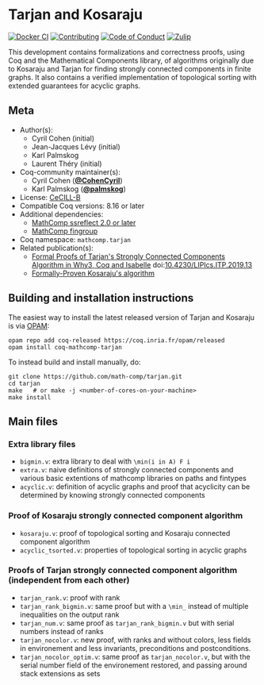 <!---
This file was generated from `meta.yml`, please do not edit manually.
Follow the instructions on https://github.com/coq-community/templates to regenerate.
--->
# Tarjan and Kosaraju

[![Docker CI][docker-action-shield]][docker-action-link]
[![Contributing][contributing-shield]][contributing-link]
[![Code of Conduct][conduct-shield]][conduct-link]
[![Zulip][zulip-shield]][zulip-link]

[docker-action-shield]: https://github.com/math-comp/tarjan/workflows/Docker%20CI/badge.svg?branch=master
[docker-action-link]: https://github.com/math-comp/tarjan/actions?query=workflow:"Docker%20CI"

[contributing-shield]: https://img.shields.io/badge/contributions-welcome-%23f7931e.svg
[contributing-link]: https://github.com/coq-community/manifesto/blob/master/CONTRIBUTING.md

[conduct-shield]: https://img.shields.io/badge/%E2%9D%A4-code%20of%20conduct-%23f15a24.svg
[conduct-link]: https://github.com/coq-community/manifesto/blob/master/CODE_OF_CONDUCT.md

[zulip-shield]: https://img.shields.io/badge/chat-on%20zulip-%23c1272d.svg
[zulip-link]: https://coq.zulipchat.com/#narrow/stream/237663-coq-community-devs.20.26.20users



This development contains formalizations and correctness proofs, using Coq and the Mathematical
Components library, of algorithms originally due to Kosaraju and Tarjan for finding strongly
connected components in finite graphs. It also contains a verified implementation of topological
sorting with extended guarantees for acyclic graphs.

## Meta

- Author(s):
  - Cyril Cohen (initial)
  - Jean-Jacques Lévy (initial)
  - Karl Palmskog
  - Laurent Théry (initial)
- Coq-community maintainer(s):
  - Cyril Cohen ([**@CohenCyril**](https://github.com/CohenCyril))
  - Karl Palmskog ([**@palmskog**](https://github.com/palmskog))
- License: [CeCILL-B](CeCILL-B)
- Compatible Coq versions: 8.16 or later
- Additional dependencies:
  - [MathComp ssreflect 2.0 or later](https://math-comp.github.io)
  - [MathComp fingroup](https://math-comp.github.io)
- Coq namespace: `mathcomp.tarjan`
- Related publication(s):
  - [Formal Proofs of Tarjan's Strongly Connected Components Algorithm in Why3, Coq and Isabelle](https://hal.inria.fr/hal-01906155) doi:[10.4230/LIPIcs.ITP.2019.13](https://doi.org/10.4230/LIPIcs.ITP.2019.13)
  - [Formally-Proven Kosaraju's algorithm](https://hal.inria.fr/hal-01095533) 

## Building and installation instructions

The easiest way to install the latest released version of Tarjan and Kosaraju
is via [OPAM](https://opam.ocaml.org/doc/Install.html):

```shell
opam repo add coq-released https://coq.inria.fr/opam/released
opam install coq-mathcomp-tarjan
```

To instead build and install manually, do:

``` shell
git clone https://github.com/math-comp/tarjan.git
cd tarjan
make   # or make -j <number-of-cores-on-your-machine> 
make install
```


## Main files

### Extra library files
* `bigmin.v`: extra library to deal with `\min(i in A) F i`
* `extra.v`: naive definitions of strongly connected components and various basic extentions of mathcomp libraries on paths and fintypes
* `acyclic.v`: definition of acyclic graphs and proof that acyclicity can be determined by knowing strongly connected components

### Proof of Kosaraju strongly connected component algorithm
* `kosaraju.v`: proof of topological sorting and Kosaraju connected component algorithm
* `acyclic_tsorted.v`: properties of topological sorting in acyclic graphs

### Proofs of Tarjan strongly connected component algorithm (independent from each other)
* `tarjan_rank.v`: proof with rank
* `tarjan_rank_bigmin.v`: same proof but with a `\min_` instead of multiple inequalities on the output rank
* `tarjan_num.v`: same proof as `tarjan_rank_bigmin.v` but with serial numbers instead of ranks
* `tarjan_nocolor.v`: new proof, with ranks and without colors, less fields in environement and less invariants, preconditions and postconditions.
* `tarjan_nocolor_optim.v`: same proof as `tarjan_nocolor.v`, but with the serial number field of the environement restored, and passing around stack extensions as sets
